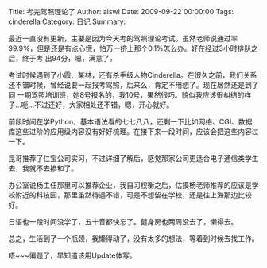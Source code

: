 Title: 考完驾照理论了
Author: alswl
Date: 2009-09-22 00:00:00
Tags: cinderella
Category: 日记
Summary: 

最近一直没有更新，主要是因为今天考的驾照理论考试。虽然老师说通过率99.9%，但是还是有点心慌，怕万一挤上那个0.1%怎么办。好在经过3小时排队之后，终于考
出94分，嗯，满意了。

考试时候遇到了小霞、某林，还有杀手级人物Cinderella。在很久之前，我们关系还不错时候，曾经说要一起报考驾照，后来么，肯定不用想了。现在居然还是到了同
一期驾照培训班，她8号报名的，我10号，果然很巧。貌似我应该很纠结的样子…呃…不过还好，大家相处还不错，嗯，开心就好。

前段时间在学Python，基本语法看的七七八八，还剩一下比如网络、CGI、数据库这些进阶的应用级内容没有好好梳理。在接下来一段时间，应该会把这些内容过一下。

昆哥推荐了仁宝公司实习，不过详细了解后，感觉那家公司更适合电子通信类学生去，我就不去掺和了。

办公室说杨主任那里可以推荐企业，我自习权衡之后，估摸杨老师推荐的应该是学校附近的科技园，那里虽然待遇不错，可是不想留在学校，还是往上海那边比较好。

日语也一段时间没学了，五十音都快忘了。健身房也两周没去了，懒得去。

总之，生活到了一个瓶颈，我懒得动了，没有太多的想法，等着到时候去找工作。

唔~~~偏题了，早知道该用Update体写。

